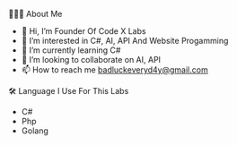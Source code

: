 👨🏻‍💻 About Me
- 👋 Hi, I’m Founder Of Code X Labs
- 👀 I’m interested in C#, AI, API And Website Progamming
- 🌱 I’m currently learning C#
- 💞️ I’m looking to collaborate on AI, API
- 📫 How to reach me badluckeveryd4y@gmail.com

🛠 Language I Use For This Labs
- C#
- Php
- Golang


